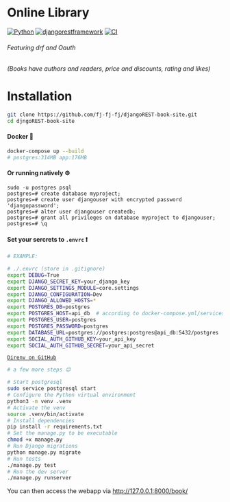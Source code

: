 # Online Library

[![Python](https://img.shields.io/static/v1?label=Python&style=plastic&logofor-the-badge&message=3&color=3776AB&logo=PYTHON)](https://www.python.org/)
[![djangorestframework](https://img.shields.io/badge/django-rest-framework?style=flat&logo=djangorest)](https://www.django-rest-framework.org/)
[![CI](https://github.com/fj-fj-fj/djangoREST-book-site/actions/workflows/test-app.yml/badge.svg)](https://github.com/fj-fj-fj/djangoREST-book-site/actions/workflows/test-app.yml)


###### Featuring drf and Oauth

*(Books have authors and readers, price and discounts, rating and likes)*
#
# Installation
```bash
git clone https://github.com/fj-fj-fj/djangoREST-book-site.git
cd djngoREST-book-site
```
#### Docker  :whale:
```bash
docker-compose up --build
# postgres:314MB app:176MB
```

#### Or running natively  :gear:
```pgsql
sudo -u postgres psql
postgres=# create database myproject;
postgres=# create user djangouser with encrypted password 'djangopassword';
postgres=# alter user djangouser createdb;
postgres=# grant all privileges on database myproject to djangouser;
postgres=# \q
```
#### Set your sercrets to `.envrc`  :heavy_exclamation_mark:

```bash
# EXAMPLE:

# ./.envrc (store in .gitignore)
export DEBUG=True
export DJANGO_SECRET_KEY=your_django_key
export DJANGO_SETTINGS_MODULE=core.settings
export DJANGO_CONFIGURATION=Dev
export DJANGO_ALLOWED_HOSTS=*
export POSTGRES_DB=postgres
export POSTGRES_HOST=api_db  # according to docker-compose.yml/services/api_db
export POSTGRES_USER=postgres
export POSTGRES_PASSWORD=postgres
export DATABASE_URL=postgres://postgres:postgres@api_db:5432/postgres
export SOCIAL_AUTH_GITHUB_KEY=your_api_key
export SOCIAL_AUTH_GITHUB_SECRET=your_api_secret
```
[`Direnv on GitHub`](https://github.com/direnv/direnv)
```bash
# a few more steps 😊

# Start postgresql
sudo service postgresql start
# Configure the Python virtual environment
python3 -m venv .venv
# Activate the venv
source .venv/bin/activate
# Install dependencies
pip install -r requirements.txt
# Set the manage.py to be executable
chmod +x manage.py
# Run Django migrations
python manage.py migrate
# Run tests
./manage.py test
# Run the dev server
./manage.py runserver
```
You can then access the webapp via http://127.0.0.1:8000/book/
